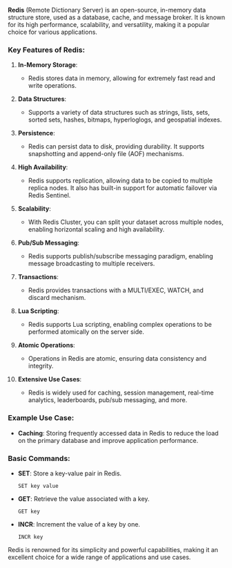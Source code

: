 **Redis** (Remote Dictionary Server) is an open-source, in-memory data structure store, used as a database, cache, and message broker. It is known for its high performance, scalability, and versatility, making it a popular choice for various applications.

### Key Features of Redis:
1. **In-Memory Storage**:
   - Redis stores data in memory, allowing for extremely fast read and write operations.
   
2. **Data Structures**:
   - Supports a variety of data structures such as strings, lists, sets, sorted sets, hashes, bitmaps, hyperloglogs, and geospatial indexes.
   
3. **Persistence**:
   - Redis can persist data to disk, providing durability. It supports snapshotting and append-only file (AOF) mechanisms.

4. **High Availability**:
   - Redis supports replication, allowing data to be copied to multiple replica nodes. It also has built-in support for automatic failover via Redis Sentinel.

5. **Scalability**:
   - With Redis Cluster, you can split your dataset across multiple nodes, enabling horizontal scaling and high availability.

6. **Pub/Sub Messaging**:
   - Redis supports publish/subscribe messaging paradigm, enabling message broadcasting to multiple receivers.

7. **Transactions**:
   - Redis provides transactions with a MULTI/EXEC, WATCH, and discard mechanism.

8. **Lua Scripting**:
   - Redis supports Lua scripting, enabling complex operations to be performed atomically on the server side.

9. **Atomic Operations**:
   - Operations in Redis are atomic, ensuring data consistency and integrity.

10. **Extensive Use Cases**:
    - Redis is widely used for caching, session management, real-time analytics, leaderboards, pub/sub messaging, and more.

### Example Use Case:
- **Caching**: Storing frequently accessed data in Redis to reduce the load on the primary database and improve application performance.

### Basic Commands:
- **SET**: Store a key-value pair in Redis.
  ```redis
  SET key value
  ```
- **GET**: Retrieve the value associated with a key.
  ```redis
  GET key
  ```
- **INCR**: Increment the value of a key by one.
  ```redis
  INCR key
  ```

Redis is renowned for its simplicity and powerful capabilities, making it an excellent choice for a wide range of applications and use cases.